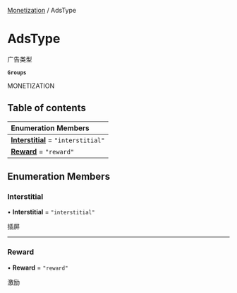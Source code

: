 [Monetization](../groups/Monetization.Monetization.md) / AdsType

# AdsType <Badge type="tip" text="Enumeration" /> <Score text="AdsType" />

广告类型

**`Groups`**

MONETIZATION

## Table of contents

| Enumeration Members |
| :-----|
| **[Interstitial](Service.AdsType.md#interstitial)** = ``"interstitial"`` <br> |
| **[Reward](Service.AdsType.md#reward)** = ``"reward"`` <br> |

## Enumeration Members

### Interstitial <Score text="Interstitial" /> 

• **Interstitial** = ``"interstitial"``

插屏

___

### Reward <Score text="Reward" /> 

• **Reward** = ``"reward"``

激励
